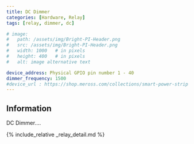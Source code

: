```yaml
---
title: DC Dimmer
categories: [Hardware, Relay]
tags: [relay, dimmer, dc]

# image:
#   path: /assets/img/Bright-PI-Header.png
#   src: /assets/img/Bright-PI-Header.png
#   width: 1000   # in pixels
#   height: 400   # in pixels
#   alt: image alternative text

device_address: Physical GPIO pin number 1 - 40
dimmer_frequency: 1500
#device_url : https://shop.meross.com/collections/smart-power-strip
---
```


## Information
DC Dimmer....

{% include_relative _relay_detail.md %}